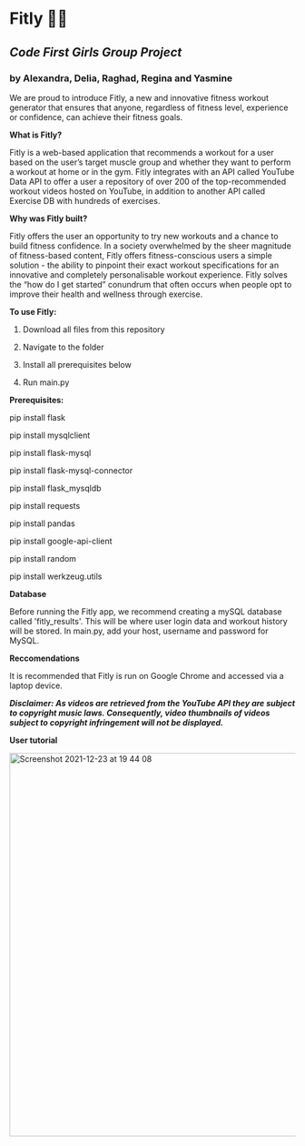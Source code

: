 # Fitly 🏃‍♀️
## ***Code First Girls Group Project***
### by Alexandra, Delia, Raghad, Regina and Yasmine


We are proud to introduce Fitly, a new and innovative fitness workout generator that ensures that anyone, regardless of fitness level, experience or confidence, can achieve their fitness goals. 


**What is Fitly?**

Fitly is a web-based application that recommends a workout for a user based on the user’s target muscle group and whether they want to perform a workout at home or in the gym. Fitly integrates with an API called YouTube Data API to offer a user a repository of over 200 of the top-recommended workout videos hosted on YouTube, in addition to another API called Exercise DB with hundreds of exercises. 


**Why was Fitly built?**

Fitly offers the user an opportunity to try new workouts and a chance to build fitness confidence. In a society overwhelmed by the sheer magnitude of fitness-based content, Fitly offers fitness-conscious users a simple solution - the ability to pinpoint their exact workout specifications for an innovative and completely personalisable workout experience.
Fitly solves the “how do I get started” conundrum that often occurs when people opt to improve their health and wellness through exercise.


**To use Fitly:**

1. Download all files from this repository

2. Navigate to the folder

3. Install all prerequisites below

4. Run main.py


**Prerequisites:**

pip install flask

pip install mysqlclient

pip install flask-mysql

pip install flask-mysql-connector

pip install flask_mysqldb

pip install requests

pip install pandas

pip install google-api-client

pip install random

pip install werkzeug.utils

**Database**

Before running the Fitly app, we recommend creating a mySQL database called 'fitly_results'. This will be where 
user login data and workout history will be stored. In main.py, add your host, username and password for MySQL. 

**Reccomendations**

It is recommended that Fitly is run on Google Chrome and accessed via a laptop device.

***Disclaimer: As videos are retrieved from the YouTube API they are subject to copyright music laws. Consequently, 
video thumbnails of videos subject to copyright infringement will not be displayed.***


**User tutorial**


<img width="674" alt="Screenshot 2021-12-23 at 19 44 08" src="https://user-images.githubusercontent.com/92758314/147285476-e60fe13c-481b-4614-8443-7304bd4707a1.png">
